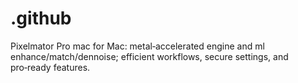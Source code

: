 # .github
Pixelmator Pro mac for Mac: metal‑accelerated engine and ml enhance/match/dennoise; efficient workflows, secure settings, and pro‑ready features.
